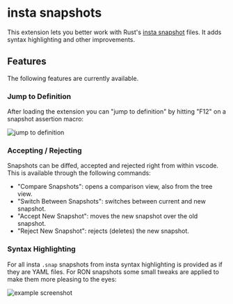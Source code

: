 # insta snapshots

This extension lets you better work with Rust's [insta snapshot](https://crates.io/crates/insta)
files.  It adds syntax highlighting and other improvements.

## Features

The following features are currently available.

### Jump to Definition

After loading the extension you can "jump to definition" by hitting "F12" on
a snapshot assertion macro:

![jump to definition](https://raw.githubusercontent.com/mitsuhiko/insta/master/vscode-insta/images/jump-to-definition.gif)

### Accepting / Rejecting

Snapshots can be diffed, accepted and rejected right from within vscode.  This is available
through the following commands:

* "Compare Snapshots": opens a comparison view, also from the tree view.
* "Switch Between Snapshots": switches between current and new snapshot.
* "Accept New Snapshot": moves the new snapshot over the old snapshot.
* "Reject New Snapshot": rejects (deletes) the new snapshot.

### Syntax Highlighting

For all insta `.snap` snapshots from insta syntax highlighting is provided as if they are YAML files.  For RON snapshots some small
tweaks are applied to make them more pleasing to the eyes:

![example screenshot](https://raw.githubusercontent.com/mitsuhiko/insta/master/vscode-insta/images/screenshot.png)
